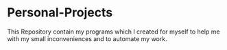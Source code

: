 # Personal-Projects
This Repository contain my programs which I created for myself to help me with my small inconveniences and to automate my work.
